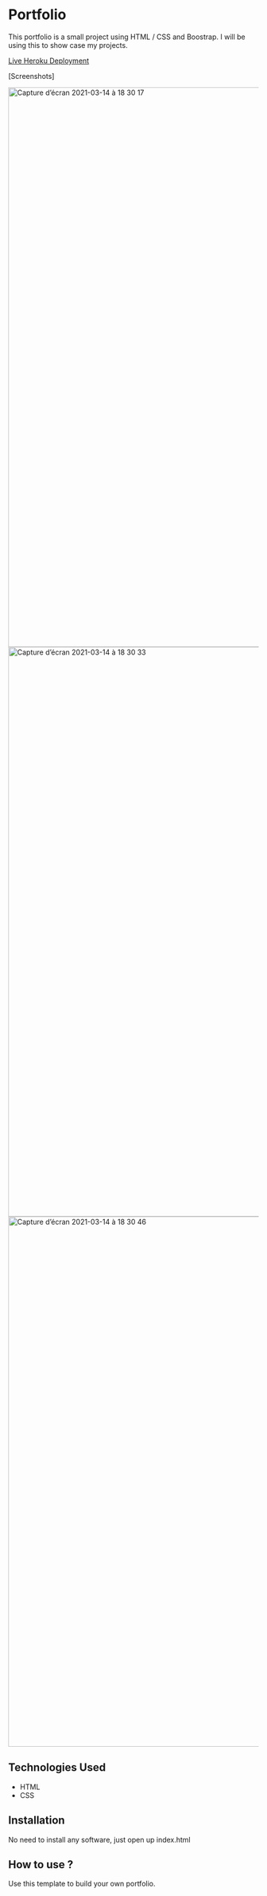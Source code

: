 # Portfolio

This portfolio is a small project using HTML / CSS and Boostrap. I will be using this to show case my projects.

[Live Heroku Deployment](https://portfolio-ashley-new.herokuapp.com/)

[Screenshots]

<img width="1123" alt="Capture d’écran 2021-03-14 à 18 30 17" src="https://user-images.githubusercontent.com/78886716/111063839-2c985700-84f4-11eb-8d8a-bcd5913f16b2.png">

<img width="1143" alt="Capture d’écran 2021-03-14 à 18 30 33" src="https://user-images.githubusercontent.com/78886716/111063737-bf84c180-84f3-11eb-8e7a-8426c40d4ba5.png">

<img width="1064" alt="Capture d’écran 2021-03-14 à 18 30 46" src="https://user-images.githubusercontent.com/78886716/111063740-c6133900-84f3-11eb-98a1-9f0797e257b3.png">



## Technologies Used

* HTML
* CSS

## Installation

No need to install any software, just open up index.html

## How to use ?

Use this template to build your own portfolio.
